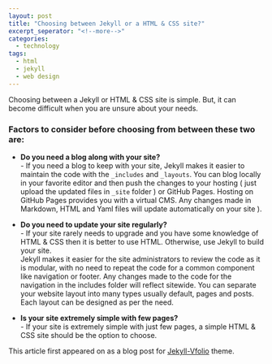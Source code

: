 ```yaml
---
layout: post
title: "Choosing between Jekyll or a HTML & CSS site?"
excerpt_seperator: "<!--more-->"
categories:
  - technology
tags:
  - html
  - jekyll
  - web design
---
```


Choosing between a Jekyll or HTML & CSS site is simple. But, it can become difficult when you are unsure about your needs.

<!--more-->

### Factors to consider before choosing from between these two are:
- **Do you need a blog along with your site?**
  <br>- If you need a blog to keep with your site, Jekyll makes it easier to maintain the code with the `_includes` and `_layouts`. You can blog locally in your favorite editor and then push the changes to your hosting ( just upload the updated files in `_site` folder ) or GitHub Pages. Hosting on GitHub Pages provides you with a virtual CMS. Any changes made in Markdown, HTML and Yaml files will update automatically on your site ).

- **Do you need to update your site regularly?**
  <br>- If your site rarely needs to upgrade and you have some knowledge of HTML & CSS then it is better to use HTML. Otherwise, use Jekyll to build your site.<br>Jekyll makes it easier for the site administrators to review the code as it is modular, with no need to repeat the code for a common component like navigation or footer. Any changes made to the code for the navigation in the includes folder will reflect sitewide. You can separate your website layout into many types usually default, pages and posts. Each layout can be designed as per the need.

- **Is your site extremely simple with few pages?**
  <br>- If your site is extremely simple with just few pages, a simple HTML & CSS site should be the option to choose.


This article first appeared on as a blog post for [Jekyll-Vfolio](https://github.com/ravigupta-art/jekyll-vfolio) theme.
